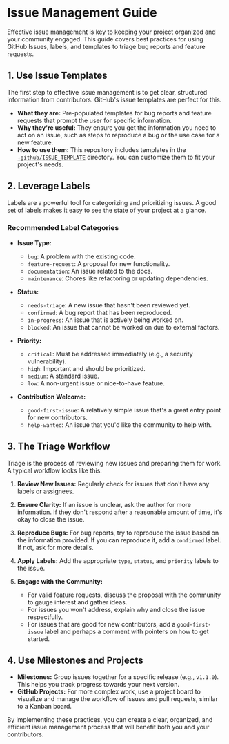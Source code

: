 # Issue Management Guide

Effective issue management is key to keeping your project organized and your community engaged. This guide covers best practices for using GitHub Issues, labels, and templates to triage bug reports and feature requests.

## 1. Use Issue Templates

The first step to effective issue management is to get clear, structured information from contributors. GitHub's issue templates are perfect for this.

- **What they are:** Pre-populated templates for bug reports and feature requests that prompt the user for specific information.
- **Why they're useful:** They ensure you get the information you need to act on an issue, such as steps to reproduce a bug or the use case for a new feature.
- **How to use them:** This repository includes templates in the [`.github/ISSUE_TEMPLATE`](./.github/ISSUE_TEMPLATE) directory. You can customize them to fit your project's needs.

## 2. Leverage Labels

Labels are a powerful tool for categorizing and prioritizing issues. A good set of labels makes it easy to see the state of your project at a glance.

### Recommended Label Categories

- **Issue Type:**
  - `bug`: A problem with the existing code.
  - `feature-request`: A proposal for new functionality.
  - `documentation`: An issue related to the docs.
  - `maintenance`: Chores like refactoring or updating dependencies.

- **Status:**
  - `needs-triage`: A new issue that hasn't been reviewed yet.
  - `confirmed`: A bug report that has been reproduced.
  - `in-progress`: An issue that is actively being worked on.
  - `blocked`: An issue that cannot be worked on due to external factors.

- **Priority:**
  - `critical`: Must be addressed immediately (e.g., a security vulnerability).
  - `high`: Important and should be prioritized.
  - `medium`: A standard issue.
  - `low`: A non-urgent issue or nice-to-have feature.

- **Contribution Welcome:**
  - `good-first-issue`: A relatively simple issue that's a great entry point for new contributors.
  - `help-wanted`: An issue that you'd like the community to help with.

## 3. The Triage Workflow

Triage is the process of reviewing new issues and preparing them for work. A typical workflow looks like this:

1.  **Review New Issues:** Regularly check for issues that don't have any labels or assignees.

2.  **Ensure Clarity:** If an issue is unclear, ask the author for more information. If they don't respond after a reasonable amount of time, it's okay to close the issue.

3.  **Reproduce Bugs:** For bug reports, try to reproduce the issue based on the information provided. If you can reproduce it, add a `confirmed` label. If not, ask for more details.

4.  **Apply Labels:** Add the appropriate `type`, `status`, and `priority` labels to the issue.

5.  **Engage with the Community:**
    - For valid feature requests, discuss the proposal with the community to gauge interest and gather ideas.
    - For issues you won't address, explain why and close the issue respectfully.
    - For issues that are good for new contributors, add a `good-first-issue` label and perhaps a comment with pointers on how to get started.

## 4. Use Milestones and Projects

- **Milestones:** Group issues together for a specific release (e.g., `v1.1.0`). This helps you track progress towards your next version.
- **GitHub Projects:** For more complex work, use a project board to visualize and manage the workflow of issues and pull requests, similar to a Kanban board.

By implementing these practices, you can create a clear, organized, and efficient issue management process that will benefit both you and your contributors.
